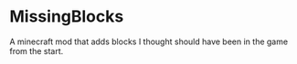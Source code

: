 # MissingBlocks
A minecraft mod that adds blocks I thought should have been in the game from the start.
